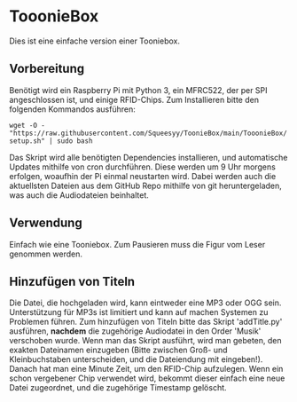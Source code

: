 # TooonieBox
Dies ist eine einfache version einer Tooniebox. 
## Vorbereitung
Benötigt wird ein Raspberry Pi mit Python 3, ein MFRC522, der per SPI angeschlossen ist, und einige RFID-Chips.
Zum Installieren bitte den folgenden Kommandos ausführen:

```wget -O - "https://raw.githubusercontent.com/Squeesyy/ToonieBox/main/TooonieBox/setup.sh" | sudo bash```

Das Skript wird alle benötigten Dependencies installieren, und automatische Updates mithilfe von cron durchführen. Diese werden um 9 Uhr morgens erfolgen, woaufhin der Pi einmal neustarten wird. 
Dabei werden auch die aktuellsten Dateien aus dem GitHub Repo mithilfe von git heruntergeladen, was auch die Audiodateien beinhaltet.

## Verwendung
Einfach wie eine Tooniebox. Zum Pausieren muss die Figur vom Leser genommen werden.

## Hinzufügen von Titeln
Die Datei, die hochgeladen wird, kann eintweder eine MP3 oder OGG sein. Unterstützung für MP3s ist limitiert und kann auf machen Systemen zu Problemen führen. 
Zum hinzufügen von Titeln bitte das Skript 'addTitle.py' ausführen, **nachdem** die zugehörige Audiodatei in den Order 'Musik' verschoben wurde. 
Wenn man das Skript ausführt, wird man gebeten, den exakten Dateinamen einzugeben (Bitte zwischen Groß- und Kleinbuchstaben unterscheiden, und die Dateiendung mit eingeben!). 
Danach hat man eine Minute Zeit, um den RFID-Chip aufzulegen.
Wenn ein schon vergebener Chip verwendet wird, bekommt dieser einfach eine neue Datei zugeordnet, und die zugehörige Timestamp gelöscht.
